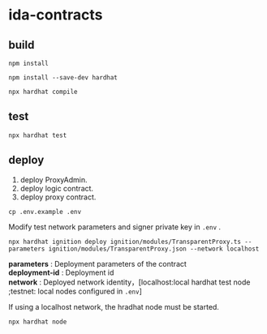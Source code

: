 # ida-contracts

## build

```
npm install

npm install --save-dev hardhat

npx hardhat compile
```

## test

```
npx hardhat test
```

## deploy

1. deploy ProxyAdmin.  
2. deploy logic contract.  
3. deploy proxy contract.  

```
cp .env.example .env
```
Modify test network parameters and signer private key in `.env` .  


```
npx hardhat ignition deploy ignition/modules/TransparentProxy.ts --parameters ignition/modules/TransparentProxy.json --network localhost

```
**parameters** : Deployment parameters of the contract  
**deployment-id** : Deployment id  
**network** : Deployed network identity，[localhost:local hardhat test node ;testnet: local nodes configured in `.env`]  

If using a localhost network, the hradhat node must be started.
```
npx hardhat node 
```